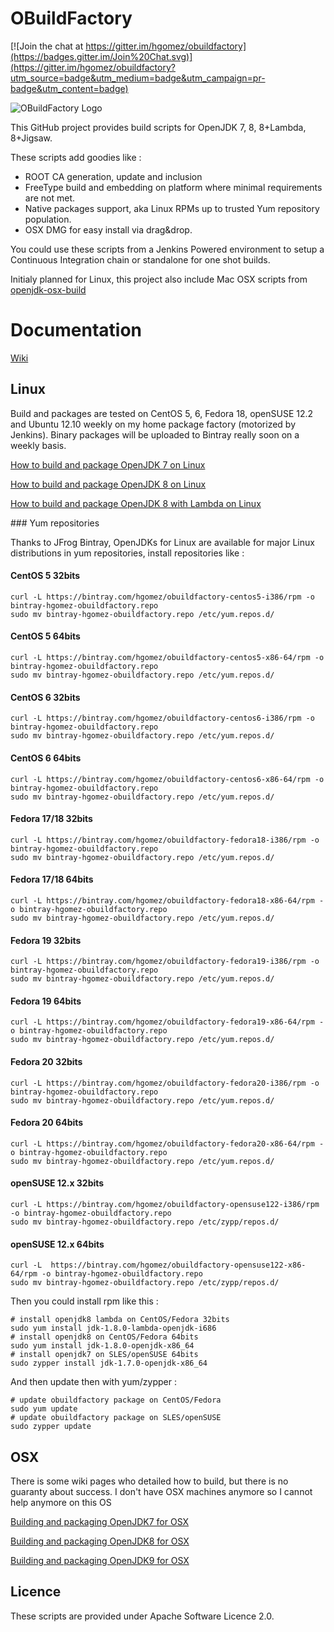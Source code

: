 # OBuildFactory

[![Join the chat at https://gitter.im/hgomez/obuildfactory](https://badges.gitter.im/Join%20Chat.svg)](https://gitter.im/hgomez/obuildfactory?utm_source=badge&utm_medium=badge&utm_campaign=pr-badge&utm_content=badge)

![OBuildFactory Logo](https://raw.github.com/hgomez/obuildfactory/master/OBuildFactory-Logo.png)

This GitHub project  provides build scripts for OpenJDK 7, 8, 8+Lambda, 8+Jigsaw.

These scripts add goodies like :

* ROOT CA generation, update and inclusion
* FreeType build and embedding on platform where minimal requirements are not met.
* Native packages support, aka Linux RPMs up to trusted Yum repository population.
* OSX DMG for easy install via drag&drop.

 
You could use these scripts from a Jenkins Powered environment to setup a Continuous Integration chain or standalone for one shot builds.

Initialy planned for Linux, this project also include Mac OSX scripts from [openjdk-osx-build](http://code.google.com/p/openjdk-osx-build/) 

# Documentation

[Wiki](https://github.com/hgomez/obuildfactory/wiki)

## Linux

Build and packages are tested on CentOS 5, 6, Fedora 18, openSUSE 12.2 and Ubuntu 12.10 weekly on my home package factory (motorized by Jenkins). Binary packages will be uploaded to Bintray really soon on a weekly basis.

[How to build and package OpenJDK 7 on Linux](https://github.com/hgomez/obuildfactory/wiki/How-to-build-and-package-OpenJDK-7-on-Linux)

[How to build and package OpenJDK 8 on Linux](https://github.com/hgomez/obuildfactory/wiki/How-to-build-and-package-OpenJDK-8-on-Linux)

[How to build and package OpenJDK 8 with Lambda on Linux](https://github.com/hgomez/obuildfactory/wiki/How-to-build-and-package-OpenJDK-8-with-lambda-on-Linux)

### Yum repositories

Thanks to JFrog Bintray, OpenJDKs for Linux are available for major Linux distributions in yum repositories, install repositories like :

#### CentOS 5 32bits

    curl -L https://bintray.com/hgomez/obuildfactory-centos5-i386/rpm -o bintray-hgomez-obuildfactory.repo
    sudo mv bintray-hgomez-obuildfactory.repo /etc/yum.repos.d/

#### CentOS 5 64bits

    curl -L https://bintray.com/hgomez/obuildfactory-centos5-x86-64/rpm -o bintray-hgomez-obuildfactory.repo
    sudo mv bintray-hgomez-obuildfactory.repo /etc/yum.repos.d/

#### CentOS 6 32bits

    curl -L https://bintray.com/hgomez/obuildfactory-centos6-i386/rpm -o bintray-hgomez-obuildfactory.repo
    sudo mv bintray-hgomez-obuildfactory.repo /etc/yum.repos.d/

#### CentOS 6 64bits

    curl -L https://bintray.com/hgomez/obuildfactory-centos6-x86-64/rpm -o bintray-hgomez-obuildfactory.repo
    sudo mv bintray-hgomez-obuildfactory.repo /etc/yum.repos.d/

#### Fedora 17/18 32bits

    curl -L https://bintray.com/hgomez/obuildfactory-fedora18-i386/rpm -o bintray-hgomez-obuildfactory.repo
    sudo mv bintray-hgomez-obuildfactory.repo /etc/yum.repos.d/

#### Fedora 17/18 64bits
    
    curl -L https://bintray.com/hgomez/obuildfactory-fedora18-x86-64/rpm -o bintray-hgomez-obuildfactory.repo
    sudo mv bintray-hgomez-obuildfactory.repo /etc/yum.repos.d/

#### Fedora 19 32bits

    curl -L https://bintray.com/hgomez/obuildfactory-fedora19-i386/rpm -o bintray-hgomez-obuildfactory.repo
    sudo mv bintray-hgomez-obuildfactory.repo /etc/yum.repos.d/

#### Fedora 19 64bits
    
    curl -L https://bintray.com/hgomez/obuildfactory-fedora19-x86-64/rpm -o bintray-hgomez-obuildfactory.repo
    sudo mv bintray-hgomez-obuildfactory.repo /etc/yum.repos.d/

#### Fedora 20 32bits

    curl -L https://bintray.com/hgomez/obuildfactory-fedora20-i386/rpm -o bintray-hgomez-obuildfactory.repo
    sudo mv bintray-hgomez-obuildfactory.repo /etc/yum.repos.d/


#### Fedora 20 64bits
    
    curl -L https://bintray.com/hgomez/obuildfactory-fedora20-x86-64/rpm -o bintray-hgomez-obuildfactory.repo
    sudo mv bintray-hgomez-obuildfactory.repo /etc/yum.repos.d/


#### openSUSE 12.x 32bits

    curl -L https://bintray.com/hgomez/obuildfactory-opensuse122-i386/rpm -o bintray-hgomez-obuildfactory.repo
    sudo mv bintray-hgomez-obuildfactory.repo /etc/zypp/repos.d/

#### openSUSE 12.x 64bits

    curl -L  https://bintray.com/hgomez/obuildfactory-opensuse122-x86-64/rpm -o bintray-hgomez-obuildfactory.repo
    sudo mv bintray-hgomez-obuildfactory.repo /etc/zypp/repos.d/

Then you could install rpm like this :

    # install openjdk8 lambda on CentOS/Fedora 32bits
    sudo yum install jdk-1.8.0-lambda-openjdk-i686
    # install openjdk8 on CentOS/Fedora 64bits
    sudo yum install jdk-1.8.0-openjdk-x86_64
    # install openjdk7 on SLES/openSUSE 64bits
    sudo zypper install jdk-1.7.0-openjdk-x86_64
    
And then update then with yum/zypper :

    # update obuildfactory package on CentOS/Fedora
    sudo yum update
    # update obuildfactory package on SLES/openSUSE
    sudo zypper update

## OSX

There is some wiki pages who detailed how to build, but there is no guaranty about success.
I don't have OSX machines anymore so I cannot help anymore on this OS

[Building and packaging OpenJDK7 for OSX](https://github.com/hgomez/obuildfactory/wiki/Building-and-Packaging-OpenJDK7-for-OSX)

[Building and packaging OpenJDK8 for OSX](https://github.com/hgomez/obuildfactory/wiki/Building-and-Packaging-OpenJDK8-for-OSX)

[Building and packaging OpenJDK9 for OSX](https://github.com/hgomez/obuildfactory/wiki/Building-and-Packaging-OpenJDK9-for-OSX)


## Licence

These scripts are provided under Apache Software Licence 2.0.
